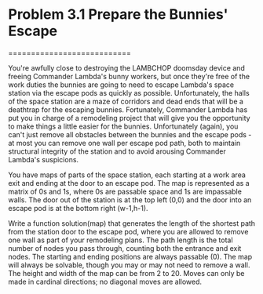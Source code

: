 # Problem 3.1 Prepare the Bunnies' Escape
===========================

You're awfully close to destroying the LAMBCHOP doomsday device
 and freeing Commander Lambda's bunny workers, but once they're free
 of the work duties the bunnies are going to need to escape Lambda's
 space station via the escape pods as quickly as possible.
 Unfortunately, the halls of the space station are a maze of corridors and 
 dead ends that will be a deathtrap for the escaping bunnies.
 Fortunately, Commander Lambda has put you in charge of a remodeling
 project that will give you the opportunity to make things a little easier
 for the bunnies. Unfortunately (again), you can't just remove all obstacles
 between the bunnies and the escape pods - at most you can remove one wall
 per escape pod path, both to maintain structural integrity of the station
 and to avoid arousing Commander Lambda's suspicions. 

You have maps of parts of the space station,
 each starting at a work area exit and ending at the door to an escape pod.
 The map is represented as a matrix of 0s and 1s, where 0s are passable 
 space and 1s are impassable walls. The door out of the station is at the
 top left (0,0) and the door into an escape pod is at the
 bottom right (w-1,h-1). 

Write a function solution(map) that generates the length of the shortest 
path from the station door to the escape pod, where you are allowed to remove
 one wall as part of your remodeling plans. The path length is the total
 number of nodes you pass through, counting both the entrance and exit nodes.
 The starting and ending positions are always passable (0).
 The map will always be solvable, though you may or may not need to remove 
 a wall. The height and width of the map can be from 2 to 20. Moves can only be
 made in cardinal directions; no diagonal moves are allowed.
